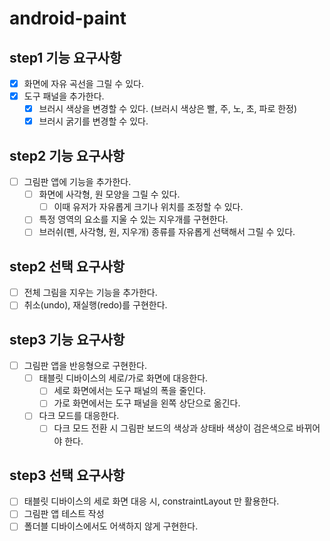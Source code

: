 # android-paint

## step1 기능 요구사항
- [x] 화면에 자유 곡선을 그릴 수 있다.
- [x] 도구 패널을 추가한다.
  - [x] 브러시 색상을 변경할 수 있다. (브러시 색상은 빨, 주, 노, 초, 파로 한정)
  - [x] 브러시 굵기를 변경할 수 있다.

## step2 기능 요구사항
- [ ] 그림판 앱에 기능을 추가한다.
  - [ ] 화면에 사각형, 원 모양을 그릴 수 있다.
    - [ ] 이때 유저가 자유롭게 크기나 위치를 조정할 수 있다.
  - [ ] 특정 영역의 요소를 지울 수 있는 지우개를 구현한다.
  - [ ] 브러쉬(펜, 사각형, 원, 지우개) 종류를 자유롭게 선택해서 그릴 수 있다.

## step2 선택 요구사항
- [ ] 전체 그림을 지우는 기능을 추가한다.
- [ ] 취소(undo), 재실행(redo)를 구현한다.

## step3 기능 요구사항
- [ ] 그림판 앱을 반응형으로 구현한다.
  - [ ] 태블릿 디바이스의 세로/가로 화면에 대응한다.
    - [ ] 세로 화면에서는 도구 패널의 폭을 줄인다.
    - [ ] 가로 화면에서는 도구 패널을 왼쪽 상단으로 옮긴다.
  - [ ] 다크 모드를 대응한다.
    - [ ] 다크 모드 전환 시 그림판 보드의 색상과 상태바 색상이 검은색으로 바뀌어야 한다.

## step3 선택 요구사항
- [ ] 태블릿 디바이스의 세로 화면 대응 시, constraintLayout 만 활용한다.
- [ ] 그림판 앱 테스트 작성
- [ ] 폴더블 디바이스에서도 어색하지 않게 구현한다.